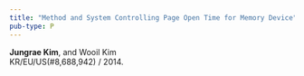 ```yaml
---
title: "Method and System Controlling Page Open Time for Memory Device"
pub-type: P
---
```


**Jungrae Kim**, and Wooil Kim<br>
KR/EU/US(#8,688,942) / 2014.

